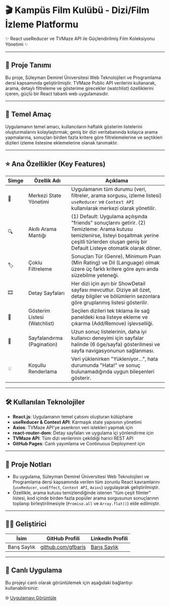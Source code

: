 # 🎬 Kampüs Film Kulübü - Dizi/Film İzleme Platformu
✨ React useReducer ve TVMaze API ile Güçlendirilmiş Film Koleksiyonu Yönetimi ✨

---

## 🚀 Proje Tanımı
Bu proje, Süleyman Demirel Üniversitesi Web Teknolojileri ve Programlama dersi kapsamında geliştirilmiştir. TVMaze Public API verilerini kullanarak, arama, detaylı filtreleme ve gösterime girecekler (watchlist) özelliklerini içeren, güçlü bir React tabanlı web uygulamasıdır.

---

## 🎯 Temel Amaç
Uygulamanın temel amacı, kullancıların haftalık gösterim listelerini oluşturmalarını kolaylaştırmak; geniş bir dizi veritabanında kolayca arama yapmalarına, sonuçları birden fazla kritere göre filtrelemelerine ve seçtikleri dizileri izleme listesine eklemelerine olanak tanımaktır.

---

## ⭐ Ana Özellikler (Key Features)

| Simge | Özellik Adı | Açıklama |
|-------|------------|---------|
| 🔄 | Merkezi State Yönetimi | Uygulamanın tüm durumu (veri, filtreler, arama sorgusu, izleme listesi) `useReducer` ve `Context API` kullanılarak merkezi olarak yönetilir. |
| 🔍 | Akıllı Arama Mantığı | (1) Default: Uygulama açılışında "friends" sonuçlarını getirir. (2) Temizleme: Arama kutusu temizlenirse, listeyi boşaltmak yerine çeşitli türlerden oluşan geniş bir Default Listeye otomatik olarak döner. |
| 🏷️ | Çoklu Filtreleme | Sonuçları Tür (Genre), Minimum Puan (Min Rating) ve Dil (Language) olmak üzere üç farklı kritere göre aynı anda süzebilme yeteneği. |
| 🎞️ | Detay Sayfaları | Her dizi için ayrı bir ShowDetail sayfası mevcuttur. Diziye ait özet, detay bilgiler ve bölümlerin sezonlara göre gruplanmış listesi gösterilir. |
| 📅 | Gösterim Listesi (Watchlist) | Seçilen dizileri tek tıklama ile sağ paneldeki kısa listeye ekleme ve çıkarma (Add/Remove) işlevselliği. |
| 📑 | Sayfalandırma (Pagination) | Uzun sonuç listelerinin, daha iyi kullanıcı deneyimi için sayfalar halinde (6 öge/sayfa) gösterilmesi ve sayfa navigasyonunun sağlanması. |
| 💡 | Koşullu Renderlama | Veri yüklenirken "Yükleniyor...", hata durumunda "Hata!" ve sonuç bulunamadığında uygun bileşenleri gösterir. |

---

## 🛠️ Kullanılan Teknolojiler

- **React.js**: Uygulamanın temel çatısını oluşturan kütüphane  
- **useReducer & Context API**: Karmaşık state yapısının yönetimi  
- **Axios**: TVMaze API'ye asenkron veri istekleri yapmak için  
- **react-router-dom**: Detay sayfaları ve uygulama içi yönlendirme için  
- **TVMaze API**: Tüm dizi verilerinin çekildiği harici REST API  
- **GitHub Pages**: Canlı yayımlama ve Continuous Deployment için  

---

## 📝 Proje Notları

- Bu uygulama, Süleyman Demirel Üniversitesi Web Teknolojileri ve Programlama dersi kapsamında verilen tüm zorunlu React kavramlarını (`useReducer`, `useEffect`, `Context API`, `Axios`) uygulayarak geliştirilmiştir.  
- Özellikle, arama kutusu temizlendiğinde istenen "tüm çeşit filmler" listesi, kod içinde birden fazla popüler arama sorgusunun sonuçlarının toplanıp birleştirilmesiyle (`Promise.all` ve `Array.flat()`) elde edilmiştir.

---

## 👨‍💻 Geliştirici

| İsim | GitHub Profili | LinkedIn Profili |
|------|---------------|----------------|
| Barış Saylık | [github.com/gfbaris](https://github.com/gfbaris) |[Barış Saylık](https://www.linkedin.com/in/bar%C4%B1%C5%9F-sayl%C4%B1k-85427b293/) |

---

## 🔗 Canlı Uygulama

Bu projeyi canlı olarak görüntülemek için aşağıdaki bağlantıyı kullanabilirsiniz:  

🌐 [Uygulamayı Görüntüle](https://gfbaris.github.io/KampusFilmKulubu/)
